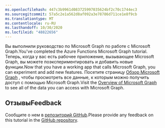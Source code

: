 ```yaml
---
ms.openlocfilehash: 447c3b9961d083725997035624bf2c70c1744ec3
ms.sourcegitcommit: 57a5c2e1a562d8af092a3e78786d711ce1e8f9cb
ms.translationtype: MT
ms.contentlocale: ru-RU
ms.lasthandoff: 10/30/2020
ms.locfileid: "48822656"
---
```

<!-- markdownlint-disable MD002 MD041 -->

<span data-ttu-id="b2290-101">Вы выполнили руководство по Microsoft Graph по работе с Microsoft Graph.</span><span class="sxs-lookup"><span data-stu-id="b2290-101">You've completed the Azure Functions Microsoft Graph tutorial.</span></span> <span data-ttu-id="b2290-102">Теперь, когда у вас есть рабочее приложение, вызывающее Microsoft Graph, вы можете поэкспериментировать и добавить новые функции.</span><span class="sxs-lookup"><span data-stu-id="b2290-102">Now that you have a working app that calls Microsoft Graph, you can experiment and add new features.</span></span> <span data-ttu-id="b2290-103">Посетите страницу [Обзор Microsoft Graph](https://docs.microsoft.com/graph/overview) , чтобы просмотреть все данные, к которым можно получить доступ с помощью Microsoft Graph.</span><span class="sxs-lookup"><span data-stu-id="b2290-103">Visit the [Overview of Microsoft Graph](https://docs.microsoft.com/graph/overview) to see all of the data you can access with Microsoft Graph.</span></span>

## <a name="feedback"></a><span data-ttu-id="b2290-104">Отзывы</span><span class="sxs-lookup"><span data-stu-id="b2290-104">Feedback</span></span>

<span data-ttu-id="b2290-105">Сообщите о нем в [репозиторий GitHub](https://github.com/microsoftgraph/msgraph-training-azurefunction-csharp).</span><span class="sxs-lookup"><span data-stu-id="b2290-105">Please provide any feedback on this tutorial in the [GitHub repository](https://github.com/microsoftgraph/msgraph-training-azurefunction-csharp).</span></span>
